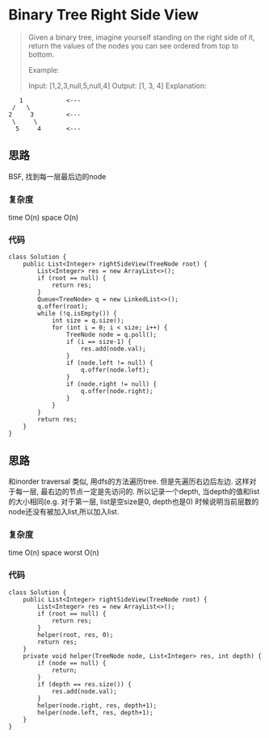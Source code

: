 # Binary Tree Right Side View
> Given a binary tree, imagine yourself standing on the right side of it, return the values of the nodes you can see ordered from top to bottom.
> 
> Example:
> 
> Input: [1,2,3,null,5,null,4]
> Output: [1, 3, 4]
> Explanation:

	   1            <---
	 /   \
	2     3         <---
	 \     \
	  5     4       <---

## 思路
BSF, 找到每一层最后边的node
### 复杂度
time O(n) space O(n)
### 代码
```
class Solution {
    public List<Integer> rightSideView(TreeNode root) {
        List<Integer> res = new ArrayList<>();
        if (root == null) {
            return res;
        }
        Queue<TreeNode> q = new LinkedList<>();
        q.offer(root);
        while (!q.isEmpty()) {
            int size = q.size();
            for (int i = 0; i < size; i++) {
                TreeNode node = q.poll();
                if (i == size-1) {
                    res.add(node.val);
                }
                if (node.left != null) {
                    q.offer(node.left);
                }
                if (node.right != null) {
                    q.offer(node.right);
                }
            }
        }
        return res;
    }
}
```
## 思路
和inorder traversal 类似, 用dfs的方法遍历tree. 但是先遍历右边后左边. 这样对于每一层, 最右边的节点一定是先访问的. 所以记录一个depth, 当depth的值和list的大小相同(e.g. 对于第一层, list是空size是0, depth也是0) 时候说明当前层数的node还没有被加入list,所以加入list.
### 复杂度
time O(n) space worst O(n)
### 代码
```
class Solution {
    public List<Integer> rightSideView(TreeNode root) {
        List<Integer> res = new ArrayList<>();
        if (root == null) {
            return res;
        }
        helper(root, res, 0);
        return res;
    }
    private void helper(TreeNode node, List<Integer> res, int depth) {
        if (node == null) {
            return;
        }
        if (depth == res.size()) {
            res.add(node.val);
        }
        helper(node.right, res, depth+1);
        helper(node.left, res, depth+1);
    }
}
```